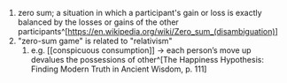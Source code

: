 1. zero sum; a situation in which a participant's gain or loss is exactly balanced by the losses or gains of the other participants^[https://en.wikipedia.org/wiki/Zero_sum_(disambiguation)]
2. "zero-sum game" is related to "relativism"
	1. e.g. [[conspicuous consumption]] → each person’s move up devalues the possessions of other^[The Happiness Hypothesis: Finding Modern Truth in Ancient Wisdom, p. 111]